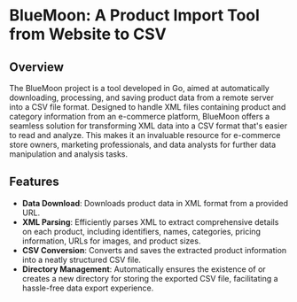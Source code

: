 # BlueMoon: A Product Import Tool from Website to CSV

## Overview
The BlueMoon project is a tool developed in Go, aimed at automatically downloading, processing, and saving product data from a remote server into a CSV file format. Designed to handle XML files containing product and category information from an e-commerce platform, BlueMoon offers a seamless solution for transforming XML data into a CSV format that's easier to read and analyze. This makes it an invaluable resource for e-commerce store owners, marketing professionals, and data analysts for further data manipulation and analysis tasks.

## Features
- **Data Download**: Downloads product data in XML format from a provided URL.
- **XML Parsing**: Efficiently parses XML to extract comprehensive details on each product, including identifiers, names, categories, pricing information, URLs for images, and product sizes.
- **CSV Conversion**: Converts and saves the extracted product information into a neatly structured CSV file.
- **Directory Management**: Automatically ensures the existence of or creates a new directory for storing the exported CSV file, facilitating a hassle-free data export experience.
